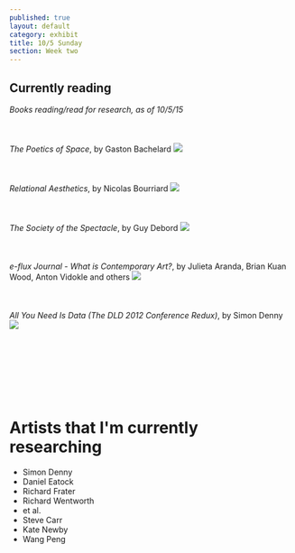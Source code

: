 ```yaml
---
published: true
layout: default
category: exhibit
title: 10/5 Sunday
section: Week two
---
```


## Currently reading

_Books reading/read for research, as of 10/5/15_
<br><br>
<br><br>
_The Poetics of Space_, by Gaston Bachelard
<img src="https://upload.wikimedia.org/wikipedia/en/f/fa/The_Poetics_of_Space_%28French_edition%29.jpg">
<br><br>
<br><br>
_Relational Aesthetics_, by Nicolas Bourriard
<img src="http://hyperallergic.com/wp-content/uploads/2011/02/Relational_Aesthetics.jpg">
<br><br>
<br><br>
_The Society of the Spectacle_, by Guy Debord
<img src="https://upload.wikimedia.org/wikipedia/en/f/f9/The_Society_of_the_Spectacle_%28original_French_edition%29.jpg">
<br><br>
<br><br>
_e-flux Journal - What is Contemporary Art?_, by Julieta Aranda, Brian Kuan Wood, Anton Vidokle and others
<img src="http://www.sternberg-press.com/files/book/175/e-flux_journal_whatiscontemporaryart_cover_364.jpg">
<br><br>
<br><br>
_All You Need Is Data (The DLD 2012 Conference Redux)_, by Simon Denny
<img src="https://cdn.shopify.com/s/files/1/0181/3055/products/IMG_0616_grande.jpg?v=1386024196">
<br><br>
<br><br>
<br><br>
<br><br>
# Artists that I'm currently researching
- Simon Denny
- Daniel Eatock
- Richard Frater
- Richard Wentworth
- et al.
- Steve Carr
- Kate Newby
- Wang Peng
